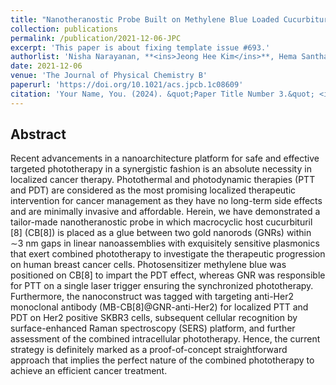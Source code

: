 ```yaml
---
title: "Nanotheranostic Probe Built on Methylene Blue Loaded Cucurbituril [8] and Gold Nanorod: Targeted Phototherapy in Combination with SERS Imaging on Breast Cancer Cells"
collection: publications
permalink: /publication/2021-12-06-JPC
excerpt: 'This paper is about fixing template issue #693.'
authorlist: 'Nisha Narayanan, **<ins>Jeong Hee Kim</ins>**, Hema Santhakumar, Manu M Joseph, Varsha Karunakaran, Shanmughan Shamjith, Giridharan Saranya, Palasseri T Sujai, Ramapurath S Jayasree, Ishan Barman, Kaustabh Kumar Maiti'
date: 2021-12-06
venue: 'The Journal of Physical Chemistry B'
paperurl: 'https://doi.org/10.1021/acs.jpcb.1c08609'
citation: 'Your Name, You. (2024). &quot;Paper Title Number 3.&quot; <i>GitHub Journal of Bugs</i>. 1(3).'
---
```


Abstract
------
Recent advancements in a nanoarchitecture platform for safe and effective targeted phototherapy in a synergistic fashion is an absolute necessity in localized cancer therapy. Photothermal and photodynamic therapies (PTT and PDT) are considered as the most promising localized therapeutic intervention for cancer management as they have no long-term side effects and are minimally invasive and affordable. Herein, we have demonstrated a tailor-made nanotheranostic probe in which macrocyclic host cucurbituril [8] (CB[8]) is placed as a glue between two gold nanorods (GNRs) within ∼3 nm gaps in linear nanoassemblies with exquisitely sensitive plasmonics that exert combined phototherapy to investigate the therapeutic progression on human breast cancer cells. Photosensitizer methylene blue was positioned on CB[8] to impart the PDT effect, whereas GNR was responsible for PTT on a single laser trigger ensuring the synchronized phototherapy. Furthermore, the nanoconstruct was tagged with targeting anti-Her2 monoclonal antibody (MB-CB[8]@GNR-anti-Her2) for localized PTT and PDT on Her2 positive SKBR3 cells, subsequent cellular recognition by surface-enhanced Raman spectroscopy (SERS) platform, and further assessment of the combined intracellular phototherapy. Hence, the current strategy is definitely marked as a proof-of-concept straightforward approach that implies the perfect nature of the combined phototherapy to achieve an efficient cancer treatment.
